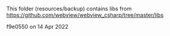 This folder (resources/backup) contains libs from https://github.com/webview/webview_csharp/tree/master/libs

f9e0550 on 14 Apr 2022
